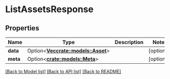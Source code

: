 # ListAssetsResponse

## Properties

Name | Type | Description | Notes
------------ | ------------- | ------------- | -------------
**data** | Option<[**Vec<crate::models::Asset>**](Asset.md)> |  | [optional]
**meta** | Option<[**crate::models::Meta**](Meta.md)> |  | [optional]

[[Back to Model list]](../README.md#documentation-for-models) [[Back to API list]](../README.md#documentation-for-api-endpoints) [[Back to README]](../README.md)


